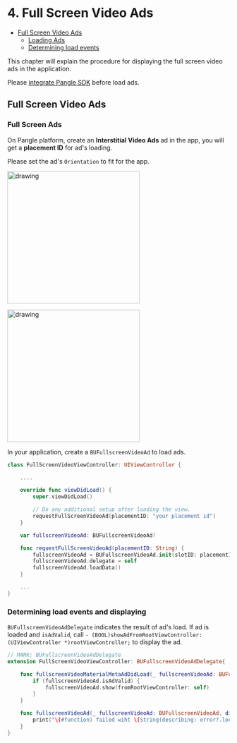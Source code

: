 # 4. Full Screen Video Ads


* [Full Screen Video Ads](#start/fullscreen_ad)
  * [Loading Ads](#start/fullscreen_load)
  * [Determining load events](#start/fullscreen_loadevent)


This chapter will explain the procedure for displaying the full screen video ads in the application.

Please [integrate Pangle SDK](1-integrate_en.md) before load ads.


<a name="start/fullscreen_ad"></a>
## Full Screen Video Ads

<a name="start/fullscreen_load"></a>
### Full Screen Ads

On Pangle platform, create an **Interstitial Video Ads** ad in the app, you will get a **placement ID** for ad's loading.

Please set the ad's `Orientation` to fit for the app.


<img src="pics/fullscreen_add.png" alt="drawing" width="300"/>  <br>

<img src="pics/fullscreen_set.png" alt="drawing" width="300"/>


In your application, create a `BUFullscreenVideoAd` to load ads.


```swift
class FullScreenVideoViewController: UIViewController {

    ....

    override func viewDidLoad() {
        super.viewDidLoad()

        // Do any additional setup after loading the view.
        requestFullScreenVideoAd(placementID: "your placement id")
    }

    var fullscreenVideoAd: BUFullscreenVideoAd!

    func requestFullScreenVideoAd(placementID: String) {
        fullscreenVideoAd = BUFullscreenVideoAd.init(slotID: placementID)
        fullscreenVideoAd.delegate = self
        fullscreenVideoAd.loadData()
    }

    ...
}

```

<a name="start/fullscreen_loadevent"></a>
### Determining load events and displaying

`BUFullscreenVideoAdDelegate` indicates the result of ad's load. If ad is loaded and `isAdValid`, call `- (BOOL)showAdFromRootViewController:(UIViewController *)rootViewController;` to display the ad.

```swift
// MARK: BUFullscreenVideoAdDelegate
extension FullScreenVideoViewController: BUFullscreenVideoAdDelegate{

    func fullscreenVideoMaterialMetaAdDidLoad(_ fullscreenVideoAd: BUFullscreenVideoAd) {
        if (fullscreenVideoAd.isAdValid) {
            fullscreenVideoAd.show(fromRootViewController: self)
        }
    }

    func fullscreenVideoAd(_ fullscreenVideoAd: BUFullscreenVideoAd, didFailWithError error: Error?) {
        print("\(#function) failed wiht \(String(describing: error?.localizedDescription))")
    }
}
```
